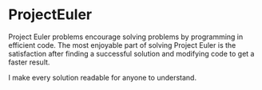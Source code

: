 # ProjectEuler
Project Euler problems encourage solving problems by
programming in efficient code. The most enjoyable
part of solving Project Euler is the satisfaction 
after finding a successful solution and modifying 
code to get a faster result. 

I make every solution readable for anyone to 
understand.  
